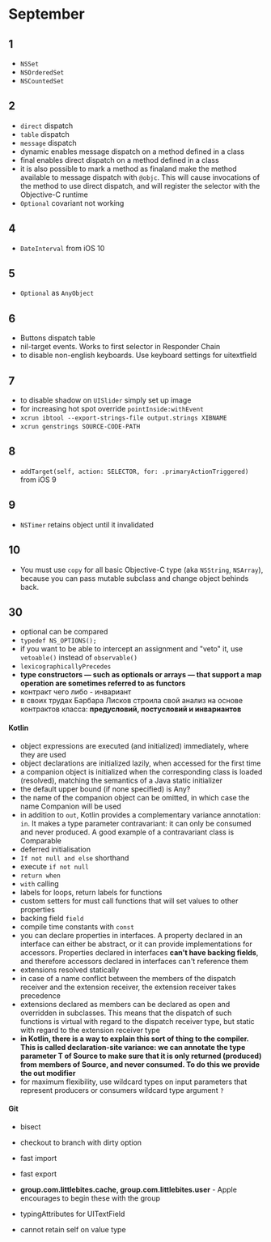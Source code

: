 # September

## 1

- `NSSet`
- `NSOrderedSet`
- `NSCountedSet`

## 2

- `direct` dispatch
- `table` dispatch
- `message` dispatch
- dynamic enables message dispatch on a method defined in a class
- final enables direct dispatch on a method defined in a class
- it is also possible to mark a method as finaland make the method available to message dispatch with `@objc`. This will cause invocations of the method to use direct dispatch, and will register the selector with the Objective-C runtime
- `Optional` covariant not working

## 4

- `DateInterval` from iOS 10

## 5

- `Optional` as `AnyObject`

## 6

- Buttons dispatch table
- nil-target events. Works to first selector in Responder Chain
- to disable non-english keyboards. Use keyboard settings for uitextfield

## 7

- to disable shadow on `UISlider` simply set up image
- for increasing hot spot override `pointInside:withEvent`
- `xcrun ibtool --export-strings-file output.strings XIBNAME`
- `xcrun genstrings SOURCE-CODE-PATH`

## 8

- `addTarget(self, action: SELECTOR, for: .primaryActionTriggered)` from iOS 9

## 9

- `NSTimer` retains object until it invalidated

## 10

- You must use `copy` for all basic Objective-C type (aka `NSString`, `NSArray`), because you can pass mutable subclass and change object behinds back.


## 30

- optional can be compared
- `typedef NS_OPTIONS();`
- if you want to be able to intercept an assignment and "veto" it, use `vetoable()` instead of `observable()`
- `lexicographicallyPrecedes`
- **type constructors — such as optionals or arrays — that support a map operation are sometimes referred to as functors**
- контракт чего либо - инвариант
- в своих трудах Барбара Лисков строила свой анализ на основе контрактов класса: **предусловий, постусловий и инвариантов**

#### Kotlin

- object expressions are executed (and initialized) immediately, where they are used
- object declarations are initialized lazily, when accessed for the first time
- a companion object is initialized when the corresponding class is loaded (resolved), matching the semantics of a Java static initializer
- the default upper bound (if none specified) is Any?
- the name of the companion object can be omitted, in which case the name Companion will be used
- in addition to `out`, Kotlin provides a complementary variance annotation: `in`. It makes a type parameter contravariant: it can only be consumed and never produced. A good example of a contravariant class is Comparable
- deferred initialisation
 - `If not null and else` shorthand
 - execute `if not null`
 - `return when`
- `with` calling
- labels for loops, return labels for functions
- custom setters for must call functions that will set values to other properties
- backing field `field`
- compile time constants with `const`
- you can declare properties in interfaces. A property declared in an interface can either be abstract, or it can provide implementations for accessors. Properties declared in interfaces **can't have backing fields**, and therefore accessors declared in interfaces can't reference them
- extensions resolved statically 
- in case of a name conflict between the members of the dispatch receiver and the extension receiver, the extension receiver takes precedence
- extensions declared as members can be declared as open and overridden in subclasses. This means that the dispatch of such functions is virtual with regard to the dispatch receiver type, but static with regard to the extension receiver type
- **in Kotlin, there is a way to explain this sort of thing to the compiler. This is called declaration-site variance: we can annotate the type parameter T of Source to make sure that it is only returned (produced) from members of Source<T>, and never consumed. To do this we provide the out modifier**
- for maximum flexibility, use wildcard types on input parameters that represent producers or consumers
wildcard type argument `?`

#### Git

- bisect
- checkout to branch with dirty option
- fast import
- fast export

- **group.com.littlebites.cache, group.com.littlebites.user** - Apple encourages to begin these with the group
- typingAttributes for UITextField
- cannot retain self on value type
